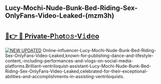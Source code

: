 ## Lucy-Mochi-Nude-Bunk-Bed-Riding-Sex-OnlyFans-Video-Leaked-(mzm3h)


# <h2><a href="https://mediaupload.pro?-19M">🔗👉 🔴 Private-P𝚑ot𝚘𝚜-V𝚒d𝚎o</a></h2>

[![NEW UPDATED](https://i.imgur.com/0qMVB7G.gif)](https://mediaupload.pro?-19M)
Online-influencer-Lucy-Mochi-Nude-Bunk-Bed-Riding-Sex-OnlyFans-Video-Leaked,known-for-publishing-dance-and-lifestyle-content,-including-performances-and-vlogs-on-social-media-platforms.Brilliant-ventriloquist-assistant-Lucy-Mochi-Nude-Bunk-Bed-Riding-Sex-OnlyFans-Video-Leaked,celebrated-for-their-exceptional-abilities-and-accomplishments-in-assisting-ventriloquists.  